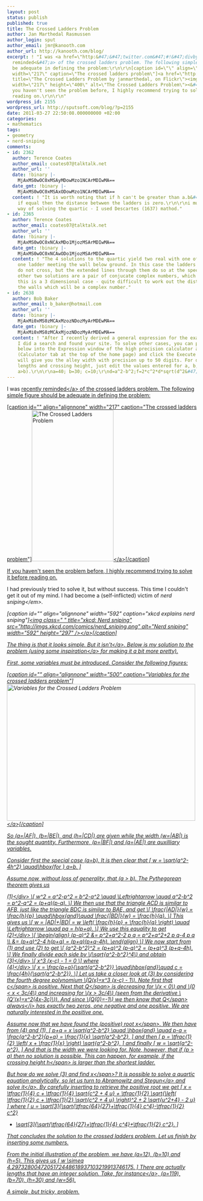 ```yaml
---
layout: post
status: publish
published: true
title: The Crossed Ladders Problem
author: Jan Marthedal Rasmussen
author_login: sput
author_email: jmr@kanooth.com
author_url: http://kanooth.com/blog/
excerpt: ! "I was <a href=\"http:&#47;&#47;twitter.com&#47;#!&#47;divbyzero&#47;status&#47;44871018350784512\">recently
  reminded<&#47;a> of the crossed ladders problem. The following simple figure should
  be adequate in defining the problem:\r\n\r\n[caption id=\"\" align=\"alignnone\"
  width=\"217\" caption=\"The crossed ladders problem\"]<a href=\"http:&#47;&#47;www.flickr.com&#47;photos&#47;janmr&#47;6163914864&#47;\"
  title=\"The Crossed Ladders Problem by janmarthedal, on Flickr\"><img src=\"http:&#47;&#47;farm7.static.flickr.com&#47;6178&#47;6163914864_a6108dd499_b.jpg\"
  width=\"217\" height=\"400\" alt=\"The Crossed Ladders Problem\"><&#47;a>[&#47;caption]\r\n\r\nIf
  you haven't seen the problem before, I highly recommend trying to solve it before
  reading on.\r\n\r\n"
wordpress_id: 2155
wordpress_url: http://sputsoft.com/blog/?p=2155
date: 2011-03-27 22:50:08.000000000 +02:00
categories:
- mathematics
tags:
- geometry
- nerd-sniping
comments:
- id: 2362
  author: Terence Coates
  author_email: coates07@talktalk.net
  author_url: ''
  date: !binary |-
    MjAxMS0wOC0xMSAyMDowMzo1NCArMDIwMA==
  date_gmt: !binary |-
    MjAxMS0wOC0xMSAxODowMzo1NCArMDIwMA==
  content: ! "It is worth noting that if h can't be greater than a.b&#47;(a+b), and
    if equal then the distance betwwen the ladders is zero.\r\n\r\ni must study your
    way of solving the quartic - I used Descartes (1637) mathod."
- id: 2365
  author: Terence Coates
  author_email: coates07@talktalk.net
  author_url: ''
  date: !binary |-
    MjAxMS0wOC0xNCAxMDo1MjozMSArMDIwMA==
  date_gmt: !binary |-
    MjAxMS0wOC0xNCAwODo1MjozMSArMDIwMA==
  content: ! "The 4 solutions to the quartic yield two real with one of them having
    one ladder meeting the wall below ground. In this case the ladders themselves
    do not cross, but the extended lines through them do so at the specified height.\r\nThe
    other two solutions are a pair of conjucate complex numbers, which means that
    this is a 3 dimensional case - quite difficult to work out the distance between
    the walls which will be a complex number."
- id: 2638
  author: Bob Baker
  author_email: b_baker@hotmail.com
  author_url: ''
  date: !binary |-
    MjAxMi0xMS0zMCAxMzozNDozMyArMDEwMA==
  date_gmt: !binary |-
    MjAxMi0xMS0zMCAxMjozNDozMyArMDEwMA==
  content: ! "After I recently derived a general expression for the exact solution,
    I did a search and found your site. To solve other cases, you can paste the string
    below into the Expression window of the high precision calculator at keisan.casio.com
    (Calculator tab at the top of the home page) and click the Execute button. It
    will give you the alley width with precision up to 50 digits. For different ladder
    lengths and crossing height, just edit the values entered for a, b, and c (with
    a>b).\r\n\r\na=40; b=30; c=10;\r\nd=a^2-b^2;f=2*c^2*d*sqrt(d^2&#47;27+c^4);\r\ng=d^3&#47;27+2*c^4*d;h=d&#47;3+(g+f)^(1&#47;3)+(g-f)^(1&#47;3);\r\nj=sqrt(c^2-d+h);k=sqrt((2*c*d+2*c^3)&#47;j+2*c^2-d-h);\r\nm=(c+j+k)&#47;2;sqrt(b^2-m^2)"
---
```

I was <a href="http:&#47;&#47;twitter.com&#47;#!&#47;divbyzero&#47;status&#47;44871018350784512">recently reminded<&#47;a> of the crossed ladders problem. The following simple figure should be adequate in defining the problem:

[caption id="" align="alignnone" width="217" caption="The crossed ladders problem"]<a href="http:&#47;&#47;www.flickr.com&#47;photos&#47;janmr&#47;6163914864&#47;" title="The Crossed Ladders Problem by janmarthedal, on Flickr"><img src="http:&#47;&#47;farm7.static.flickr.com&#47;6178&#47;6163914864_a6108dd499_b.jpg" width="217" height="400" alt="The Crossed Ladders Problem"><&#47;a>[&#47;caption]

If you haven't seen the problem before, I highly recommend trying to solve it before reading on.

<a id="more"></a><a id="more-2155"></a>

I had previously tried to solve it, but without success. This time I couldn't get it out of my mind. I had become a (self-inflicted) victim of <em>nerd sniping<&#47;em>.

[caption id="" align="alignnone" width="592" caption="xkcd explains nerd sniping"]<a href="http:&#47;&#47;xkcd.com&#47;356&#47;"><img class=" " title="xkcd: Nerd sniping" src="http:&#47;&#47;imgs.xkcd.com&#47;comics&#47;nerd_sniping.png" alt="Nerd sniping" width="592" height="297" &#47;><&#47;a>[&#47;caption]

The thing is that it looks simple. But <a href="http:&#47;&#47;www.reddit.com&#47;r&#47;math&#47;comments&#47;fy6iu&#47;35_years_on_and_i_still_cant_solve_it&#47;">it isn't<&#47;a>. Below is my solution to the problem (using some <a href="http:&#47;&#47;en.wikipedia.org&#47;wiki&#47;Crossed_ladders_problem">inspiration<&#47;a> for making it a bit more pretty).

First, some variables must be introduced. Consider the following figures:

[caption id="" align="alignnone" width="500" caption="Variables for the crossed ladders problem"]<a href="http:&#47;&#47;www.flickr.com&#47;photos&#47;janmr&#47;6163915136&#47;" title="Variables for the Crossed Ladders Problem by janmarthedal, on Flickr"><img src="http:&#47;&#47;farm7.static.flickr.com&#47;6168&#47;6163915136_58802453eb_b.jpg" width="500" height="362" alt="Variables for the Crossed Ladders Problem"><&#47;a>[&#47;caption]

So \(a=|AF|\), \(b=|BE|\), and \(h=|CD|\) are given while the width \(w=|AB|\) is the sought quantity. Furthermore, \(p=|BF|\) and \(q=|AE|\) are auxilliary variables.

Consider first the special case \(a=b\). It is then clear that
\[
w = \sqrt{a^2-4h^2} \quad\hbox{for } a=b.
\]

Assume now, without loss of generality, that \(a > b\). The Pythegorean theorem gives us
<div style="float:right">(1)<&#47;div>
\[
w^2 = a^2-p^2 = b^2-q^2 \quad \Leftrightarrow \quad
a^2-b^2 = p^2-q^2 = (p+q)(p-q).
\]
We then use that the triangle ACD is similar to AFB, just like the triangle BDC is similar to BAE, and get
\[
\frac{|AD|}{w} = \frac{h}{p} \quad\hbox{and}\quad
\frac{|BD|}{w} = \frac{h}{q}.
\]
This gives us
\[
w = |AD|+|BD| = w \left( \frac{h}{p} + \frac{h}{q} \right)
\quad \Leftrightarrow \quad
pq = h(p+q).
\]
We use this equality to get
<div style="float:right">(2)<&#47;div>
\[
\begin{align}
(p-q)^2 &= p^2+q^2-2 p q = p^2+q^2+2 p q-4 p q \\
 &= (p+q)^2-4 h(p+q) = (p+q)(p+q-4h).
\end{align}
\]
We now start from (1) and use (2) to get
\[
(a^2-b^2)^2 = (p+q)^2 (p-q)^2 = (p+q)^3 (p+q-4h).
\]
We finally divide each side by \(\sqrt{a^2-b^2}^4\) and obtain
<div style="float:right">(3)<&#47;div>
\[
x^3 (x-c) - 1 = 0
\]
where
<div style="float:right">(4)<&#47;div>
\[
x = \frac{p+q}{\sqrt{a^2-b^2}} \quad\hbox{and}\quad
c = \frac{4h}{\sqrt{a^2-b^2}}.
\]
Let us take a closer look at (3) by considering the fourth degree polynomium \(Q(x)=x^3 (x-c) - 1\). Note first that <span class="mthi">c<&#47;span> is positive. Next that <span class="mthi">Q<&#47;span> is decreasing for \(x < 0\) and \(0 < x < 3c&#47;4\) and increasing for \(x > 3c&#47;4\) (seen from the derivative \(Q'(x)=x^2(4x-3c)\)). And since \(Q(0)=-1\) we then know that <span class="mthi">Q<&#47;span> <i>always<&#47;i> has exactly two zeros, one negative and one positive. We are naturally interested in the positive one.

Assume now that we have found the (positive) root <span class="mthi">x<&#47;span>. We then have from (4) and (1),
\[
p+q = x \sqrt{a^2-b^2} \quad \hbox{and} \quad
p-q = \frac{a^2-b^2}{p+q} = \frac{1}{x} \sqrt{a^2-b^2},
\]
and then
\[
p = \tfrac{1}{2} \left( x + \frac{1}{x} \right) \sqrt{a^2-b^2},
\]
and finally
\[
w = \sqrt{a^2-p^2}.
\]
And that is the width we were looking for. Note, however, that if \(p > a\) then no solution is possible. This can happen, for example, if the crossing height <span class="mthi">h<&#47;span> is larger than the shortest ladder.

But how do we solve (3) and find <span class="mthi">x<&#47;span>? It is possible to solve a quartic equation analytically, so let us turn to <a href="&#47;book&#47;link.php?id=abramowitz">Abramowitz and Stegun<&#47;a> and <a href="http:&#47;&#47;people.math.sfu.ca&#47;~cbm&#47;aands&#47;page_17.htm">solve it<&#47;a>. By carefully inserting to retrieve the positive root we get
\[
x = \tfrac{1}{4} c + \tfrac{1}{4} \sqrt{c^2 + 4 u} + \tfrac{1}{2} \sqrt{\left( \tfrac{1}{2} c + \tfrac{1}{2} \sqrt{c^2 + 4 u} \right)^2 + 2 \sqrt{u^2+4} - 2 u}
\]
where
\[
u = \sqrt[3]{\sqrt{\tfrac{64}{27}+\tfrac{1}{4} c^4}-\tfrac{1}{2} c^2}
  - \sqrt[3]{\sqrt{\tfrac{64}{27}+\tfrac{1}{4} c^4}+\tfrac{1}{2} c^2}.
\]

That concludes the solution to the crossed ladders problem. Let us finish by inserting some numbers.

From the initial illustration of the problem, we have \(a=12\), \(b=10\) and \(h=5\). This gives us
\[
w \simeq 4.2973280047205172448618937103219913746175.
\]
There are actually lengths that have an integer solution. Take, <a href="http:&#47;&#47;users.softlab.ntua.gr&#47;~ttsiod&#47;ladders.html">for instance<&#47;a>, \(a=119\), \(b=70\), \(h=30\) and \(w=56\).

A simple, but tricky, problem.
